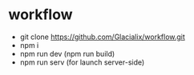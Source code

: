 # workflow

- git clone https://github.com/Glacialix/workflow.git
- npm i
- npm run dev (npm run build)
- npm run serv (for launch server-side)